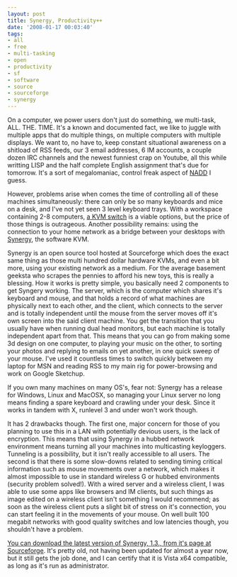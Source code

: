 ```yaml
---
layout: post
title: Synergy, Productivity++
date: '2008-01-17 00:03:40'
tags:
- all
- free
- multi-tasking
- open
- productivity
- sf
- software
- source
- sourceforge
- synergy
---
```


On a computer, we power users don't just do something, we multi-task, ALL. THE. TIME.  It's a known and documented fact, we like to juggle with multiple apps that do multiple things, on multiple computers with multiple displays. We want to, no have to, keep constant situational awareness on a shitload of RSS feeds, our 3 email addresses, 6 IM accounts, a couple dozen IRC channels and the newest funniest crap on Youtube, all this while writting LISP and the half complete English assignment that's due for tomorrow. It's a sort of megalomaniac, control freak aspect of <a href="http://www.randsinrepose.com/archives/2003/07/10/nadd.html">NADD</a> I guess.

However, problems arise when comes the time of controlling all of these machines simultaneously: there can only be so many keyboards and mice on a desk, and I've not yet seen 3 level keyboard trays. With a workspace containing 2-8 computers, <a href="http://www.tigerdirect.ca/applications/category/category_slc.asp?Nav=|c:202|">a KVM switch</a> is a viable options, but the price of those things is outrageous. Another possibility remains: using the connection to your home network as a bridge between your desktops with <a href="http://synergy2.sourceforge.net/">Synergy</a>, the software KVM.

Synergy is an open source tool hosted at Sourceforge which does the exact same thing as those multi hundred dollar hardware KVMs, and even a bit more, using your existing network as a medium. For the average basement geeksta who scrapes the pennies to afford his new toys, this is really a blessing. How it works is pretty simple, you basically need 2 components to get Syngery working. The server, which is the computer which shares it's keyboard and mouse, and that holds a record of what machines are physically next to each other, and the client, which connects to the server and is totally independent until the mouse from the server moves off it's own screen into the said client machine. You get the transition that you usually have when running dual head monitors, but each machine is totally independent apart from that. This means that you can go from making some 3d design on one computer,  to playing your music on the other, to sorting your photos and replying to emails on yet another, in one quick sweep of your mouse. I've used it countless times to switch quickly between my laptop for MSN and reading RSS to my main rig for power-browsing and work on Google Sketchup.

If you own many machines on many OS's, fear not: Synergy has a release for Windows, Linux and MacOSX, so managing your Linux server no long means finding a spare keyboard and crawling under your desk. Since it works in tandem with X, runlevel 3 and under won't work though.

It has 2 drawbacks though. The first one, major concern for those of you planning to use this in a LAN with potentially devious users, is the lack of encryption. This means that using Synergy in a hubbed network environment means turning all your machines into multicasting keyloggers. Tunneling is a possibility, but it isn't really accessible to all users. The second is that there is some slow-downs related to sending timing critical information such as mouse movements over a network, which makes it almost impossible to use in standard wireless G or hubbed environments (security problem solved!). With a wired server and a wireless client, I was able to use some apps like browsers and IM clients, but such things as image edited on a wireless client isn't something I would recommend; as soon as the wireless client puts a slight bit of stress on it's connection, you can start feeling it in the movements of your mouse. On well built 100 megabit networks with good quality switches and low latencies though, you shouldn't have a problem.

<a href="http://synergy2.sourceforge.net/">You can download the latest version of Synergy, 1.3., from it's page at Sourceforge</a>. It's pretty old, not having been updated for almost a year now, but it still gets the job done, and I can certify that it is Vista x64 compatible, as long as it's run as administrator.